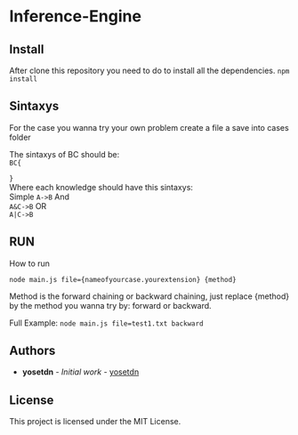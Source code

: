 # Inference-Engine

## Install
After clone this repository you need to do to install all the dependencies.
`npm install `


## Sintaxys
For the case you wanna try your own problem create a file a save into cases folder

The sintaxys of BC should be:<br>
`BC{ `   
` `  
`}`<br>
Where each knowledge should have this sintaxys:<br>
Simple
`A->B` 
And<br>
`A&C->B` 
OR<br>
`A|C->B`

## RUN
How to run

`node main.js file={nameofyourcase.yourextension} {method}` 

Method is the forward chaining or backward chaining, just replace {method} by the method you wanna try by: forward or backward.

Full Example:
`node main.js file=test1.txt backward`

## Authors

* **yosetdn** - *Initial work* - [yosetdn](https://github.com/yosetdn)


## License

This project is licensed under the MIT License.
